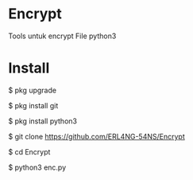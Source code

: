# Encrypt
Tools untuk encrypt File python3

# Install
$ pkg upgrade

$ pkg install git

$ pkg install python3

$ git clone https://github.com/ERL4NG-54NS/Encrypt

$ cd Encrypt

$ python3 enc.py
